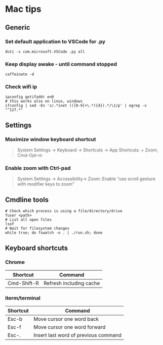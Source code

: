 # Mac tips

## Generic

### Set default application to VSCode for .py

    duti -s com.microsoft.VSCode .py all

### Keep display awake - until command stopped

    caffeinate -d

### Check wifi ip

    ipconfig getifaddr en0
    # this works also on linux, windows
    ifconfig | sed -En 's/.*inet (([0-9]+\.*){4}).*/\1/p' | egrep -v "^127.*"

## Settings

### Maximize window keyboard shortcut

> System Settings → Keyboard → Shortcuts → App Shortcuts: + Zoom, Cmd-Opt-m

### Enable zoom with Ctrl-pad

> System Settings → Accessibility→ Zoom: Enable “use scroll gesture with modifier keys to zoom”

## Cmdline tools

    # Check which process is using a file/directory/drive
    fuser <path>
    # List all open files
    lsof
    # Wait for filesystem changes
    while true; do fswatch -o . | ./run.sh; done

## Keyboard shortcuts

### Chrome

Shortcut    | Command
------------|------------------------
Cmd-Shift-R | Refresh including cache

### iterm/terminal

Shortcut | Command
---------|-------------------------------------
Esc-b    | Move cursor one word back
Esc-f    | Move cursor one word forward
Esc-.    | Insert last word of previous command
